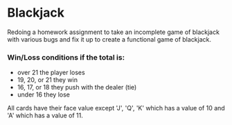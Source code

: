 # Blackjack

Redoing a homework assignment to take an incomplete game of blackjack with various bugs and fix it up to create a functional game of blackjack.


### Win/Loss conditions if the total is:
- over 21 the player loses
- 19, 20, or 21 they win
- 16, 17, or 18 they push with the dealer (tie)
- under 16 they lose


All cards have their face value except 'J', 'Q', 'K' which has a value of 10 and 'A' which has a value of 11.
